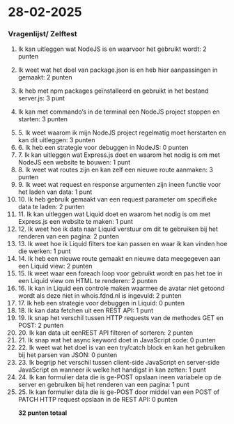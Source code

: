   # 28-02-2025

  <h3>Vragenlijst/ Zelftest</h3>


1. Ik kan uitleggen wat NodeJS is en waarvoor het gebruikt wordt: 2 punten</li>

2. Ik weet wat het doel van package.json is en heb hier aanpassingen in gemaakt: 2 punten</li>

3. Ik heb met npm packages geïnstalleerd en gebruikt in het bestand server.js: 3 punt</li>

4. Ik kan met commando’s in de terminal een NodeJS project stoppen en starten: 3 punten</li>
        <li>5. Ik weet waarom ik mijn NodeJS project regelmatig moet herstarten en kan dit uitleggen: 3 punten</li>
        <li>6. Ik heb een strategie voor debuggen in NodeJS: 0 punten</li>
        <li>7. Ik kan uitleggen wat Express.js doet en waarom het nodig is om met NodeJS een website te bouwen: 1 punt
        </li>
        <li>8. Ik weet wat routes zijn en kan zelf een nieuwe route aanmaken: 3 punten</li>
        <li>9. Ik weet wat request en response argumenten zijn ineen functie voor het laden van data: 1 punt</li>
        <li>10. Ik heb gebruik gemaakt van een request parameter om specifieke data te laden: 2 punten</li>
        <li>11. Ik kan uitleggen wat Liquid doet en waarom het nodig is om met Express.js een website te maken: 1 punt
        </li>
        <li>12. Ik weet hoe ik data naar Liquid verstuur om dit te gebruiken bij het renderen van een pagina: 2 punten
        </li>
        <li>13. Ik weet hoe ik Liquid filters toe kan passen en waar ik kan vinden hoe die werken: 1 punt</li>
        <li>14. Ik heb een nieuwe route gemaakt en nieuwe data meegegeven aan een Liquid view: 2 punten</li>
        <li>15. Ik weet waar een foreach loop voor gebruikt wordt en pas het toe in een Liquid view om HTML te renderen:
          2
          punten</li>
        <li>16. Ik kan in Liquid een controle maken waarmee de avatar niet getoond wordt als deze niet in whois.fdnd.nl
          is
          ingevuld: 2 punten</li>
        <li>17. Ik heb een strategie voor debuggen in Liquid: 0 punten</li>
        <li>18. Ik kan data fetchen uit een REST API: 1 punt</li>
        <li>19. Ik snap het verschil tussen HTTP requests van de methodes GET en POST: 2 punten</li>
        <li>20. Ik kan data uit eenREST API filteren of sorteren: 2 punten</li>
        <li>21. Ik snap wat het async keyword doet in JavaScript code: 0 punten</li>
        <li>22. Ik weet wat het doel is van een try/catch block en kan het gebruiken bij het parsen van JSON: 0 punten
        </li>
        <li>23. Ik begrijp het verschil tussen client-side JavaScript en server-side JavaScript en wanneer ik welke het
          handigst in kan zetten: 1 punt</li>
        <li>24. Ik kan formulier data die is ge-POST opslaan ineen variabele op de server en gebruiken bij het renderen
          van een pagina: 1 punt</li>
        <li>25. Ik kan formulier data die is ge-POST door middel van een POST of PATCH HTTP request opslaan in de REST
          API: 0 punten</li>
      </ul>
      <p><strong>32 punten totaal</strong></p>